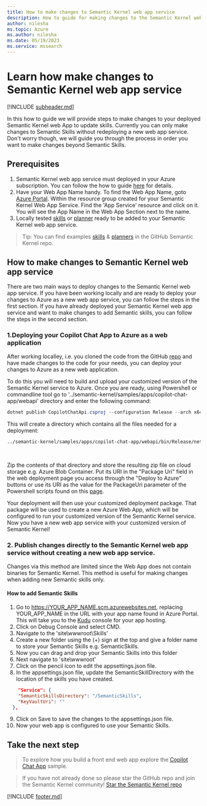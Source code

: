 ```yaml
---
title: How to make changes to Semantic Kernel web app service
description: How to guide for making changes to the Semantic Kernel web app service
author: nilesha
ms.topic: Azure
ms.author: nilesha
ms.date: 05/19/2023
ms.service: mssearch
---
```


# Learn how make changes to Semantic Kernel web app service
[!INCLUDE [subheader.md](../includes/pat_medium.md)]

In this how to guide we will provide steps to make changes to your deployed Semantic Kernel web App to update  skills. Currently you can only make changes to Semantic Skills without redeploying a new web app service. Don't worry though, we will guide you through the process in order you want to make changes beyond Semantic Skills. 

## Prerequisites
1. Semantic Kernel web app service must deployed in your Azure subscription. You can follow the how to guide [here](/semantic-kernel/howto/deploy.md) for details.
1. Have your Web App Name handy. To find the Web App Name, goto [Azure Portal](https://portal.azure.com/). Within the resource group created for your Semantic Kernel Web App Service. Find the 'App Service' resource and click on it. You will see the App Name in the Web App Section next to the name.
1. Locally tested [skills](../concepts-sk/skills.md) or [planner](../concepts-sk/planner.md) ready to be added to your Semantic Kernel web app service.

> Tip: You can find examples [skills](https://github.com/microsoft/semantic-kernel/tree/main/samples/skills) & [planners](https://github.com/microsoft/semantic-kernel/tree/main/samples/dotnet/kernel-syntax-examples) in the GitHub Semantic Kernel repo.

## How to make changes to Semantic Kernel web app service 
There are two main ways to deploy changes to the Semantic Kernel web app service. If you have been working locally and are ready to deploy your changes to Azure as a new web app service, you can follow the steps in the first section. If you have already deployed your Semantic Kernel web app service and want to make changes to add Semantic skills, you can follow the steps in the second section. 

### 1.Deploying your Copilot Chat App to Azure as a web application 
After working localley, i.e. you cloned the code from the GitHub [repo](https://github.com/microsoft/semantic-kernel/blob/main/samples/apps/copilot-chat-app/README.md) and have made changes to the code for your needs, you can deploy your changes to Azure as a new web application. 

To do this you will need to build and upload your customized version of the Semantic Kernel service to Azure. Once you are ready, using Powershell or commandline tool go to '../semantic-kernel/samples/apps/copilot-chat-app/webapi' directory and enter the following command:

```powershell
dotnet publish CopilotChatApi.csproj --configuration Release --arch x64 --os win
```

This will create a directory which contains all the files needed for a deployment:
<Br>
```cmd
../semantic-kernel/samples/apps/copilot-chat-app/webapi/bin/Release/net6.0/win-x64/publish'
```
</br>

Zip the contents of that directory and store the resulting zip file on cloud storage e.g. Azure Blob Container. Put its URI in the "Package Uri" field in the web deployment page you access through the "Deploy to Azure" buttons or use its URI as the value for the PackageUri parameter of the Powershell scripts found on this [page](deploy.md).

Your deployment will then use your customized deployment package. That package will be used to create a new Azure Web App, which will be configured to run your customized version of the Semantic Kernel service. 
Now you have a new web app service with your customized version of Semantic Kernel! 

### 2. Publish changes directly to the Semantic Kernel web app service without creating a new web app service.
Changes via this method are limited since the Web App does not contain binaries for Semantic Kernel. This method is useful for making changes when adding new Semantic skills only.

#### How to add Semantic Skills
1. Go to <!-- markdown-link-check-disable -->https://YOUR_APP_NAME.scm.azurewebsites.net<!-- markdown-link-check-enable-->, replacing YOUR_APP_NAME in the URL with your app name found in Azure Portal. This will take you to the [Kudu](https://learn.microsoft.com/azure/app-service/resources-kudu) console for your app hosting.
2. Click on Debug Console and select CMD.
3. Navigate to the 'site\wwwroot\Skills'
4. Create a new folder using the (+) sign at the top and give a folder name to store your Semantic Skills e.g. SemanticSkills.
5. Now you can drag and drop your Semantic Skills into this folder
6. Next navigate to 'site\wwwroot'
7. Click on the pencil icon to edit the appsettings.json file.
8. In the appsettings.json file, update the SemanticSkillDirectory with the location of the skills you have created. 
```json
    "Service": {
    "SemanticSkillsDirectory": "/SemanticSkills",
    "KeyVaultUri": ""
  },
```
9. Click on Save to save the changes to the appsettings.json file.
10. Now your web app is configured to use your Semantic Skills.

## Take the next step
>To explore how you build a front end web app explore the [Copilot Chat App](../samples/copilotchat.md) sample.

>If you have not already done so please star the GitHub repo and join the Semantic Kernel community! 
[Star the Semantic Kernel repo](https://aka.ms/sk/repo)

[!INCLUDE [footer.md](../includes/footer.md)]

